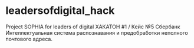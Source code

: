 # leadersofdigital_hack
Project SOPHIA for leaders of digital ХАКАТОН #1 / Кейс №5 Сбербанк Интеллектуальная система распознавания и предобработки неполного почтового адреса.
